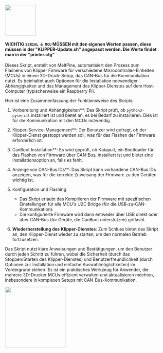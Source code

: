 <p align="left">
  <img src="https://github.com/MeltPine/KLIPPER-Uptdate/assets/163598057/62179a6b-52a8-4747-8887-5144f38d20aa" width="100">
</p>

#### WICHTIG `SERIAL & MCU` MÜSSEN mit den eigenen Werten passen, diese müssen in der "KLIPPER-Update.sh" angepasst werden. Die Werte findet man in der   "printer.cfg" #### 

Dieses Skript, erstellt von MeltPine, automatisiert den Prozess zum Flashens von Klipper Firmware für verschiedene Mikrocontroller-Einheiten 
(MCUs) in einem 3D-Druck-Setup, das CAN-Bus für die Kommunikation nutzt. 
Es beinhaltet auch Optionen für die Installation notwendiger Abhängigkeiten und das Management des Klipper-Dienstes auf dem Host-Computer (typischerweise ein Raspberry Pi).


Hier ist eine Zusammenfassung der Funktionsweise des Skripts:

1. Vorbereitung und Abhängigkeiten**: Das Skript prüft, ob `python3-pyserial` installiert ist und bietet an, es bei Bedarf zu installieren. Dies ist für die Kommunikation mit den MCUs notwendig.

2. Klipper-Service-Management**: Der Benutzer wird gefragt, ob der Klipper-Dienst gestoppt werden soll, was für das Flashen der Firmware erforderlich ist.

3. CanBoot Installation**: Es wird geprüft, ob Katapult, ein Bootloader für das Flashen von Firmware über CAN-Bus, installiert ist und bietet eine Installationsoption an, falls es fehlt.

4. Anzeige von CAN-Bus IDs**: Das Skript kann vorhandene CAN-Bus IDs anzeigen, was für die korrekte Zuweisung der Firmware zu den Geräten wichtig ist.

5. Konfiguration und Flashing:
   - Das Skript erlaubt das Kompilieren der Firmware mit spezifischen Einstellungen für alle MCU's  U2C Bridge (für die USB-zu-CAN-Kommunikation).
   - Die konfigurierte Firmware wird dann entweder über USB direkt oder über CAN-Bus (für Geräte, die CanBoot unterstützen) geflasht.

7. **Wiederherstellung des Klipper-Dienstes**: Zum Schluss bietet das Skript an, den Klipper-Dienst wieder zu starten, um den normalen Betrieb fortzusetzen.

Das Skript nutzt klare Anweisungen und Bestätigungen, um den Benutzer durch jeden Schritt zu führen, 
wobei die Sicherheit (durch das Stoppen/Starten des Klipper-Dienstes) und Benutzerfreundlichkeit (durch Optionen zur Installation und einfache Auswahlmöglichkeiten) 
im Vordergrund stehen. Es ist ein praktisches Werkzeug für Anwender, die mehrere 3D-Drucker MCUs effizient verwalten und aktualisieren möchten, insbesondere in komplexen Setups mit CAN-Bus-Kommunikation.


  <img src="https://github.com/MeltPine/KLIPPER-Uptdate/assets/163598057/62179a6b-52a8-4747-8887-5144f38d20aa" width="200">
</p>
